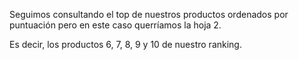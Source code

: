 Seguimos consultando el top de nuestros productos ordenados por puntuación pero en este caso querríamos la hoja 2.

Es decir, los productos 6, 7, 8, 9 y 10 de nuestro ranking.